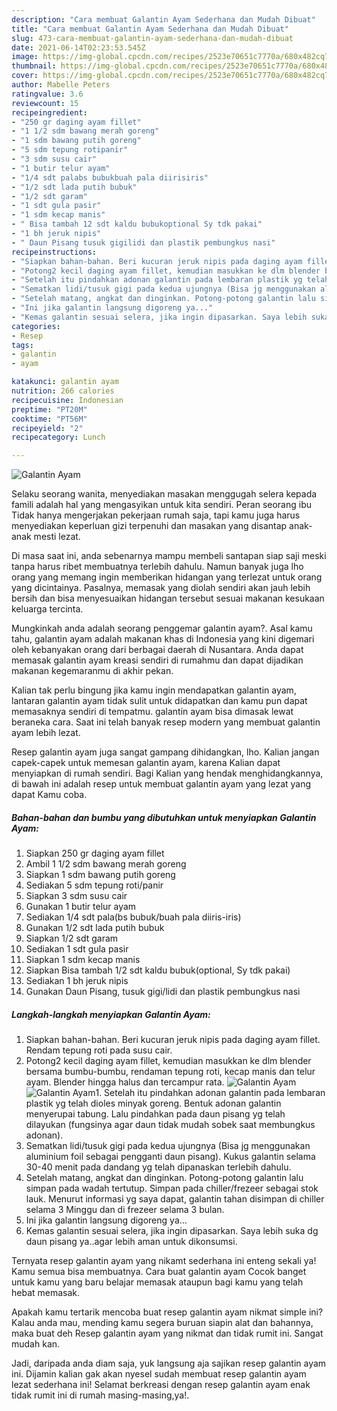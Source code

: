 ```yaml
---
description: "Cara membuat Galantin Ayam Sederhana dan Mudah Dibuat"
title: "Cara membuat Galantin Ayam Sederhana dan Mudah Dibuat"
slug: 473-cara-membuat-galantin-ayam-sederhana-dan-mudah-dibuat
date: 2021-06-14T02:23:53.545Z
image: https://img-global.cpcdn.com/recipes/2523e70651c7770a/680x482cq70/galantin-ayam-foto-resep-utama.jpg
thumbnail: https://img-global.cpcdn.com/recipes/2523e70651c7770a/680x482cq70/galantin-ayam-foto-resep-utama.jpg
cover: https://img-global.cpcdn.com/recipes/2523e70651c7770a/680x482cq70/galantin-ayam-foto-resep-utama.jpg
author: Mabelle Peters
ratingvalue: 3.6
reviewcount: 15
recipeingredient:
- "250 gr daging ayam fillet"
- "1 1/2 sdm bawang merah goreng"
- "1 sdm bawang putih goreng"
- "5 sdm tepung rotipanir"
- "3 sdm susu cair"
- "1 butir telur ayam"
- "1/4 sdt palabs bubukbuah pala diirisiris"
- "1/2 sdt lada putih bubuk"
- "1/2 sdt garam"
- "1 sdt gula pasir"
- "1 sdm kecap manis"
- " Bisa tambah 12 sdt kaldu bubukoptional Sy tdk pakai"
- "1 bh jeruk nipis"
- " Daun Pisang tusuk gigilidi dan plastik pembungkus nasi"
recipeinstructions:
- "Siapkan bahan-bahan. Beri kucuran jeruk nipis pada daging ayam fillet. Rendam tepung roti pada susu cair."
- "Potong2 kecil daging ayam fillet, kemudian masukkan ke dlm blender bersama bumbu-bumbu, rendaman tepung roti, kecap manis dan telur ayam. Blender hingga halus dan tercampur rata."
- "Setelah itu pindahkan adonan galantin pada lembaran plastik yg telah dioles minyak goreng. Bentuk adonan galantin menyerupai tabung. Lalu pindahkan pada daun pisang yg telah dilayukan (fungsinya agar daun tidak mudah sobek saat membungkus adonan)."
- "Sematkan lidi/tusuk gigi pada kedua ujungnya (Bisa jg menggunakan aluminium foil sebagai pengganti daun pisang). Kukus galantin selama 30-40 menit pada dandang yg telah dipanaskan terlebih dahulu."
- "Setelah matang, angkat dan dinginkan. Potong-potong galantin lalu simpan pada wadah tertutup. Simpan pada chiller/frezeer sebagai stok lauk. Menurut informasi yg saya dapat, galantin tahan disimpan di chiller selama 3 Minggu dan di frezeer selama 3 bulan."
- "Ini jika galantin langsung digoreng ya..."
- "Kemas galantin sesuai selera, jika ingin dipasarkan. Saya lebih suka dg daun pisang ya..agar lebih aman untuk dikonsumsi."
categories:
- Resep
tags:
- galantin
- ayam

katakunci: galantin ayam 
nutrition: 266 calories
recipecuisine: Indonesian
preptime: "PT20M"
cooktime: "PT56M"
recipeyield: "2"
recipecategory: Lunch

---
```



![Galantin Ayam](https://img-global.cpcdn.com/recipes/2523e70651c7770a/680x482cq70/galantin-ayam-foto-resep-utama.jpg)

Selaku seorang wanita, menyediakan masakan menggugah selera kepada famili adalah hal yang mengasyikan untuk kita sendiri. Peran seorang ibu Tidak hanya mengerjakan pekerjaan rumah saja, tapi kamu juga harus menyediakan keperluan gizi terpenuhi dan masakan yang disantap anak-anak mesti lezat.

Di masa  saat ini, anda sebenarnya mampu membeli santapan siap saji meski tanpa harus ribet membuatnya terlebih dahulu. Namun banyak juga lho orang yang memang ingin memberikan hidangan yang terlezat untuk orang yang dicintainya. Pasalnya, memasak yang diolah sendiri akan jauh lebih bersih dan bisa menyesuaikan hidangan tersebut sesuai makanan kesukaan keluarga tercinta. 



Mungkinkah anda adalah seorang penggemar galantin ayam?. Asal kamu tahu, galantin ayam adalah makanan khas di Indonesia yang kini digemari oleh kebanyakan orang dari berbagai daerah di Nusantara. Anda dapat memasak galantin ayam kreasi sendiri di rumahmu dan dapat dijadikan makanan kegemaranmu di akhir pekan.

Kalian tak perlu bingung jika kamu ingin mendapatkan galantin ayam, lantaran galantin ayam tidak sulit untuk didapatkan dan kamu pun dapat memasaknya sendiri di tempatmu. galantin ayam bisa dimasak lewat beraneka cara. Saat ini telah banyak resep modern yang membuat galantin ayam lebih lezat.

Resep galantin ayam juga sangat gampang dihidangkan, lho. Kalian jangan capek-capek untuk memesan galantin ayam, karena Kalian dapat menyiapkan di rumah sendiri. Bagi Kalian yang hendak menghidangkannya, di bawah ini adalah resep untuk membuat galantin ayam yang lezat yang dapat Kamu coba.

<!--inarticleads1-->

##### Bahan-bahan dan bumbu yang dibutuhkan untuk menyiapkan Galantin Ayam:

1. Siapkan 250 gr daging ayam fillet
1. Ambil 1 1/2 sdm bawang merah goreng
1. Siapkan 1 sdm bawang putih goreng
1. Sediakan 5 sdm tepung roti/panir
1. Siapkan 3 sdm susu cair
1. Gunakan 1 butir telur ayam
1. Sediakan 1/4 sdt pala(bs bubuk/buah pala diiris-iris)
1. Gunakan 1/2 sdt lada putih bubuk
1. Siapkan 1/2 sdt garam
1. Sediakan 1 sdt gula pasir
1. Siapkan 1 sdm kecap manis
1. Siapkan  Bisa tambah 1/2 sdt kaldu bubuk(optional, Sy tdk pakai)
1. Sediakan 1 bh jeruk nipis
1. Gunakan  Daun Pisang, tusuk gigi/lidi dan plastik pembungkus nasi




<!--inarticleads2-->

##### Langkah-langkah menyiapkan Galantin Ayam:

1. Siapkan bahan-bahan. Beri kucuran jeruk nipis pada daging ayam fillet. Rendam tepung roti pada susu cair.
1. Potong2 kecil daging ayam fillet, kemudian masukkan ke dlm blender bersama bumbu-bumbu, rendaman tepung roti, kecap manis dan telur ayam. Blender hingga halus dan tercampur rata.
<img src="//assets-global.cpcdn.com/assets/icons/button_play-2c75c40dde080a61004c1f40b05d8f140eaff45d7e9e6481dc71c63d2e7c4909.png" alt="Galantin Ayam"><img src="//assets-global.cpcdn.com/assets/icons/button_play-2c75c40dde080a61004c1f40b05d8f140eaff45d7e9e6481dc71c63d2e7c4909.png" alt="Galantin Ayam">1. Setelah itu pindahkan adonan galantin pada lembaran plastik yg telah dioles minyak goreng. Bentuk adonan galantin menyerupai tabung. Lalu pindahkan pada daun pisang yg telah dilayukan (fungsinya agar daun tidak mudah sobek saat membungkus adonan).
1. Sematkan lidi/tusuk gigi pada kedua ujungnya (Bisa jg menggunakan aluminium foil sebagai pengganti daun pisang). Kukus galantin selama 30-40 menit pada dandang yg telah dipanaskan terlebih dahulu.
1. Setelah matang, angkat dan dinginkan. Potong-potong galantin lalu simpan pada wadah tertutup. Simpan pada chiller/frezeer sebagai stok lauk. Menurut informasi yg saya dapat, galantin tahan disimpan di chiller selama 3 Minggu dan di frezeer selama 3 bulan.
1. Ini jika galantin langsung digoreng ya...
1. Kemas galantin sesuai selera, jika ingin dipasarkan. Saya lebih suka dg daun pisang ya..agar lebih aman untuk dikonsumsi.




Ternyata resep galantin ayam yang nikamt sederhana ini enteng sekali ya! Kamu semua bisa membuatnya. Cara buat galantin ayam Cocok banget untuk kamu yang baru belajar memasak ataupun bagi kamu yang telah hebat memasak.

Apakah kamu tertarik mencoba buat resep galantin ayam nikmat simple ini? Kalau anda mau, mending kamu segera buruan siapin alat dan bahannya, maka buat deh Resep galantin ayam yang nikmat dan tidak rumit ini. Sangat mudah kan. 

Jadi, daripada anda diam saja, yuk langsung aja sajikan resep galantin ayam ini. Dijamin kalian gak akan nyesel sudah membuat resep galantin ayam lezat sederhana ini! Selamat berkreasi dengan resep galantin ayam enak tidak rumit ini di rumah masing-masing,ya!.

